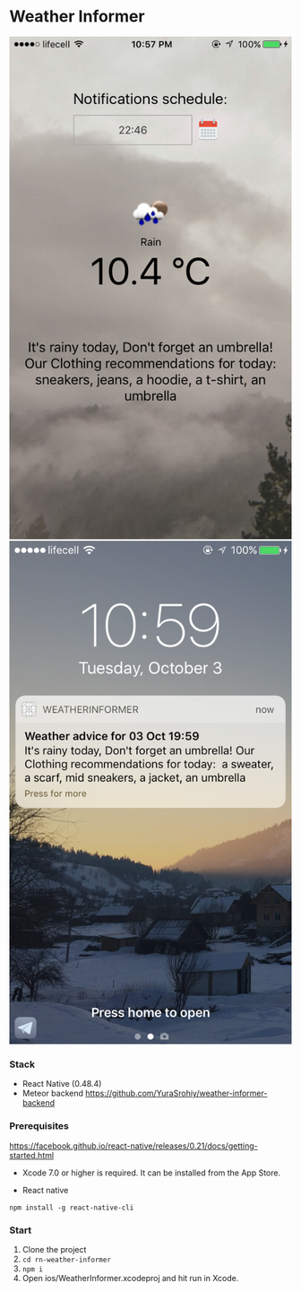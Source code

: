 # Weather Informer

![Screeenshot](/screenshots/screenshot_1.PNG?raw=true "Optional Title")
![Screeenshot](/screenshots/screenshot_2.PNG?raw=true "Optional Title")


### Stack
- React Native (0.48.4)
- Meteor backend https://github.com/YuraSrohiy/weather-informer-backend

### Prerequisites
https://facebook.github.io/react-native/releases/0.21/docs/getting-started.html

- Xcode 7.0 or higher is required. It can be installed from the App Store.

- React native
```
npm install -g react-native-cli
```

### Start

1. Clone the project
2. ```cd rn-weather-informer```
3. ```npm i```
4. Open ios/WeatherInformer.xcodeproj and hit run in Xcode.

